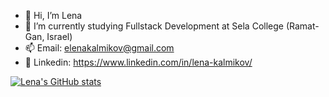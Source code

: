 - 👋 Hi, I’m Lena
- 🌱 I’m currently studying Fullstack Development at Sela College (Ramat-Gan, Israel)
- 📫 Email: elenakalmikov@gmail.com
- 🔗 Linkedin: https://www.linkedin.com/in/lena-kalmikov/ 


[![Lena's GitHub stats](https://github-readme-stats.vercel.app/api?username=Lena-Kalmikov)](https://github.com/anuraghazra/github-readme-stats)
<!---
Lena-Kalmikov/Lena-Kalmikov is a ✨ special ✨ repository because its `README.md` (this file) appears on your GitHub profile.
You can click the Preview link to take a look at your changes.
---> 
